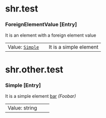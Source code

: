 # shr.test

### <a name="ForeignElementValue"></a>ForeignElementValue [Entry]
It is an element with a foreign element value

|  |  |  |
| --- | --- | --- |
| Value:&nbsp;[`Simple`](../other/test/index.md#Simple) |  | It is a simple element |

# shr.other.test

### <a name="Simple"></a>Simple [Entry]
It is a simple element [bar](http://foo.org/bar) _(Foobar)_

|  |  |  |
| --- | --- | --- |
| Value:&nbsp;string |  |  |